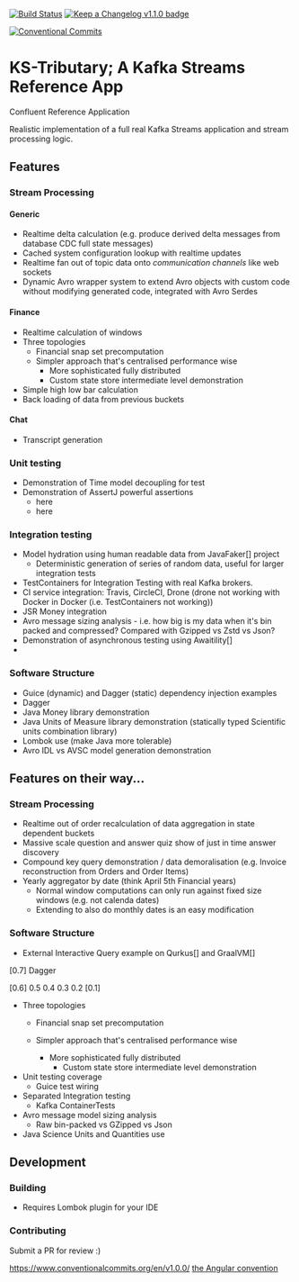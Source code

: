 [![Build Status](https://cloud.drone.io/api/badges/astubbs/ks-tributary/status.svg)](https://cloud.drone.io/astubbs/ks-tributary)
[![Keep a Changelog v1.1.0 badge][changelog-badge]][changelog]
 
 [![Conventional Commits](https://img.shields.io/badge/Conventional%20Commits-1.0.0-yellow.svg)](https://conventionalcommits.org)
 

# KS-Tributary; A Kafka Streams Reference App
Confluent Reference Application

Realistic implementation of a full real Kafka Streams application and stream processing logic.

## Features

### Stream Processing

#### Generic
- Realtime delta calculation (e.g. produce derived delta messages from database CDC full state messages)
- Cached system configuration lookup with realtime updates
- Realtime fan out of topic data onto _communication channels_ like web sockets
- Dynamic Avro wrapper system to extend Avro objects with custom code without modifying generated code, integrated with Avro Serdes 

#### Finance
- Realtime calculation of windows 
 - Three topologies
   - Financial snap set precomputation
   - Simpler approach that's centralised performance wise
     - More sophisticated fully distributed
     - Custom state store intermediate level demonstration
- Simple high low bar calculation
- Back loading of data from previous buckets
 

#### Chat
- Transcript generation


### Unit testing
- Demonstration of Time model decoupling for test
- Demonstration of AssertJ powerful assertions
  - here
  - here

### Integration testing
- Model hydration using human readable data from JavaFaker[] project
  - Deterministic generation of series of random data, useful for larger integration tests
- TestContainers for Integration Testing with real Kafka brokers.
- CI service integration: Travis, CircleCI, Drone (drone not working with Docker in Docker (i.e. TestContainers not working))
- JSR Money integration
- Avro message sizing analysis - i.e. how big is my data when it's bin packed and compressed? Compared with Gzipped vs Zstd vs Json?
- Demonstration of asynchronous testing using Awaitility[]
- 

### Software Structure
- Guice (dynamic) and Dagger (static) dependency injection examples
- Dagger
- Java Money library demonstration
- Java Units of Measure library demonstration (statically typed Scientific units combination library)
- Lombok use (make Java more tolerable)
- Avro IDL vs AVSC model generation demonstration


## Features on their way...
### Stream Processing
- Realtime out of order recalculation of data aggregation in state dependent buckets
- Massive scale question and answer quiz show of just in time answer discovery 
- Compound key query demonstration / data demoralisation (e.g. Invoice reconstruction from Orders and Order Items)
- Yearly aggregator by date (think April 5th Financial years)
  - Normal window computations can only run against fixed size windows (e.g. not calenda dates)
  - Extending to also do monthly dates is an easy modification 

### Software Structure
- External Interactive Query example on Qurkus[] and GraalVM[]



[0.7]
Dagger

[0.6]
0.5
0.4
0.3
0.2
[0.1]
- Three topologies
  - Financial snap set precomputation
  - Simpler approach that's centralised performance wise

    - More sophisticated fully distributed
        - Custom state store intermediate level demonstration
- Unit testing coverage
  - Guice test wiring 
- Separated Integration testing
  - Kafka ContainerTests
- Avro message model sizing analysis
  - Raw bin-packed vs GZipped vs Json
- Java Science Units and Quantities use

## Development

### Building

- Requires Lombok plugin for your IDE

### Contributing
Submit a PR for review :)

https://www.conventionalcommits.org/en/v1.0.0/
 [the Angular convention](https://github.com/angular/angular/blob/22b96b9/CONTRIBUTING.md#-commit-message-guidelines)
 
 
[changelog]: ./CHANGELOG.md
[changelog-badge]: https://img.shields.io/badge/changelog-Keep%20a%20Changelog%20v1.1.0-%23E05735
[val-lombok]: https://www.projectlombok.org/features/val

[rbenv]: https://github.com/rbenv/rbenv
[ruby-version]: .ruby-version
[source]: source/
[pull-request]: https://help.github.com/articles/creating-a-pull-request/
[fork]: https://help.github.com/articles/fork-a-repo/
[version-badge]: https://img.shields.io/badge/version-1.1.0-blue.svg
[license-badge]: https://img.shields.io/badge/license-MIT-blue.svg